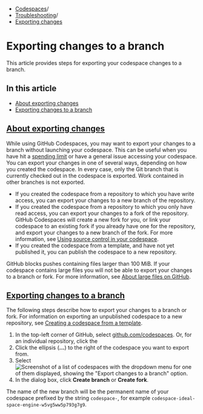   * [Codespaces](https://docs.github.com/en/codespaces "Codespaces")/
  * [Troubleshooting](https://docs.github.com/en/codespaces/troubleshooting "Troubleshooting")/
  * [Exporting changes](https://docs.github.com/en/codespaces/troubleshooting/exporting-changes-to-a-branch "Exporting changes")


# Exporting changes to a branch
This article provides steps for exporting your codespace changes to a branch.
## In this article
  * [About exporting changes](https://docs.github.com/en/codespaces/troubleshooting/exporting-changes-to-a-branch#about-exporting-changes)
  * [Exporting changes to a branch](https://docs.github.com/en/codespaces/troubleshooting/exporting-changes-to-a-branch#exporting-changes-to-a-branch)


## [About exporting changes](https://docs.github.com/en/codespaces/troubleshooting/exporting-changes-to-a-branch#about-exporting-changes)
While using GitHub Codespaces, you may want to export your changes to a branch without launching your codespace. This can be useful when you have hit a [spending limit](https://docs.github.com/en/billing/managing-billing-for-your-products/managing-billing-for-github-codespaces/managing-the-spending-limit-for-github-codespaces) or have a general issue accessing your codespace.
You can export your changes in one of several ways, depending on how you created the codespace. In every case, only the Git branch that is currently checked out in the codespace is exported. Work contained in other branches is not exported.
  * If you created the codespace from a repository to which you have write access, you can export your changes to a new branch of the repository.
  * If you created the codespace from a repository to which you only have read access, you can export your changes to a fork of the repository. GitHub Codespaces will create a new fork for you, or link your codespace to an existing fork if you already have one for the repository, and export your changes to a new branch of the fork. For more information, see [Using source control in your codespace](https://docs.github.com/en/codespaces/developing-in-a-codespace/using-source-control-in-your-codespace#about-automatic-forking).
  * If you created the codespace from a template, and have not yet published it, you can publish the codespace to a new repository.


GitHub blocks pushes containing files larger than 100 MiB. If your codespace contains large files you will not be able to export your changes to a branch or fork. For more information, see [About large files on GitHub](https://docs.github.com/en/repositories/working-with-files/managing-large-files/about-large-files-on-github).
## [Exporting changes to a branch](https://docs.github.com/en/codespaces/troubleshooting/exporting-changes-to-a-branch#exporting-changes-to-a-branch)
The following steps describe how to export your changes to a branch or fork. For information on exporting an unpublished codespace to a new repository, see [Creating a codespace from a template](https://docs.github.com/en/codespaces/developing-in-a-codespace/creating-a-codespace-from-a-template#publishing-from-githubcom).
  1. In the top-left corner of GitHub, select [github.com/codespaces](https://github.com/codespaces). Or, for an individual repository, click the 
  2. Click the ellipsis (**...**) to the right of the codespace you want to export from.
  3. Select 
![Screenshot of a list of codespaces with the dropdown menu for one of them displayed, showing the "Export changes to a branch" option.](https://docs.github.com/assets/cb-89112/images/help/codespaces/export-changes-to-a-branch.png)
  4. In the dialog box, click **Create branch** or **Create fork**.


The name of the new branch will be the permanent name of your codespace prefixed by the string `codespace-`, for example `codespace-ideal-space-engine-w5vg5ww5p793g7g9`.
